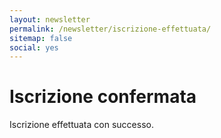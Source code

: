 ```yaml
---
layout: newsletter
permalink: /newsletter/iscrizione-effettuata/
sitemap: false
social: yes
---
```


# Iscrizione confermata

Iscrizione effettuata con successo.
